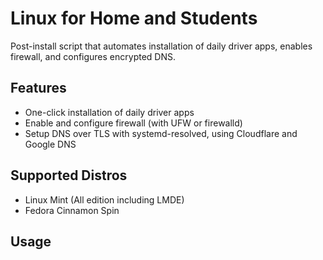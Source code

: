 # Linux for Home and Students

Post-install script that automates installation of daily driver apps, enables firewall, and configures encrypted DNS.

## Features
- One-click installation of daily driver apps 
- Enable and configure firewall (with UFW or firewalld)
- Setup DNS over TLS with systemd-resolved, using Cloudflare and Google DNS

## Supported Distros
- Linux Mint (All edition including LMDE)
- Fedora Cinnamon Spin

## Usage